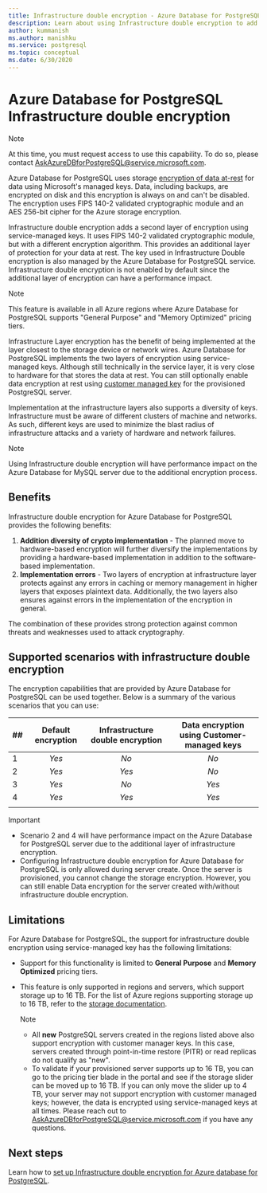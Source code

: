 ```yaml
---
title: Infrastructure double encryption - Azure Database for PostgreSQL
description: Learn about using Infrastructure double encryption to add a second layer of encryption with a service-managed keys.
author: kummanish
ms.author: manishku
ms.service: postgresql
ms.topic: conceptual
ms.date: 6/30/2020
---
```


# Azure Database for PostgreSQL Infrastructure double encryption

> [!NOTE]
> At this time, you must request access to use this capability. To do so, please contact AskAzureDBforPostgreSQL@service.microsoft.com.

Azure Database for PostgreSQL uses storage [encryption of data at-rest](concepts-security.md#at-rest) for data using Microsoft's managed keys. Data, including backups, are encrypted on disk and this encryption is always on and can't be disabled. The encryption uses FIPS 140-2 validated cryptographic module and an AES 256-bit cipher for the Azure storage encryption.

Infrastructure double encryption adds a second layer of encryption using service-managed keys. It uses FIPS 140-2 validated cryptographic module, but with a different encryption algorithm. This provides an additional layer of protection for your data at rest. The key used in Infrastructure Double encryption is also managed by the Azure Database for PostgreSQL service. Infrastructure double encryption is not enabled by default since the additional layer of encryption can have a performance impact.

> [!NOTE]
> This feature is available in all Azure regions where Azure Database for PostgreSQL supports "General Purpose" and "Memory Optimized" pricing tiers.

Infrastructure Layer encryption has the benefit of being implemented at the layer closest to the storage device or network wires. Azure Database for PostgreSQL implements the two layers of encryption using service-managed keys. Although still technically in the service layer, it is very close to hardware for that stores the data at rest. You can still optionally enable data encryption at rest using [customer managed key](concepts-data-encryption-postgresql.md) for the provisioned PostgreSQL server.  

Implementation at the infrastructure layers also supports a diversity of keys. Infrastructure must be aware of different clusters of machine and networks. As such, different keys are used to minimize the blast radius of infrastructure attacks and a variety of hardware and network failures. 

> [!NOTE]
> Using Infrastructure double encryption will have performance impact on the Azure Database for MySQL server due to the additional encryption process.

## Benefits

Infrastructure double encryption for Azure Database for PostgreSQL provides the following benefits:

1. **Addition diversity of crypto implementation** - The planned move to hardware-based encryption will further diversify the implementations by providing a hardware-based implementation in addition to the software-based implementation.
2. **Implementation errors** - Two layers of encryption at infrastructure layer protects against any errors in caching or memory management in higher layers that exposes plaintext data. Additionally, the two layers also ensures against errors in the implementation of the encryption in general.

The combination of these provides strong protection against common threats and weaknesses used to attack cryptography.

## Supported scenarios with infrastructure double encryption

The encryption capabilities that are provided by Azure Database for PostgreSQL can be used together. Below is a summary of the various scenarios that you can use:

|  ##   | Default encryption | Infrastructure double encryption | Data encryption using Customer-managed keys  |
|:------|:------------------:|:--------------------------------:|:--------------------------------------------:|
| 1     | *Yes*              | *No*                             | *No*                                         |
| 2     | *Yes*              | *Yes*                            | *No*                                         |
| 3     | *Yes*              | *No*                             | *Yes*                                        |
| 4     | *Yes*              | *Yes*                            | *Yes*                                        |
|       |                    |                                  |                                              |

> [!Important]
> - Scenario 2 and 4 will have performance impact on the Azure Database for PostgreSQL server due to the additional layer of infrastructure encryption.
> - Configuring Infrastructure double encryption for Azure Database for PostgreSQL is only allowed during server create. Once the server is provisioned, you cannot change the storage encryption. However, you can still enable Data encryption for the server created with/without infrastructure double encryption.

## Limitations

For Azure Database for PostgreSQL, the support for infrastructure double encryption using service-managed key has the following limitations:

* Support for this functionality is limited to **General Purpose** and **Memory Optimized** pricing tiers.
* This feature is only supported in regions and servers, which support storage up to 16 TB. For the list of Azure regions supporting storage up to 16 TB, refer to the [storage documentation](concepts-pricing-tiers.md#storage).

    > [!NOTE]
    > - All **new** PostgreSQL servers created in the regions listed above also support encryption with customer manager keys. In this case, servers created through point-in-time restore (PITR) or read replicas do not qualify as "new".
    > - To validate if your provisioned server supports up to 16 TB, you can go to the pricing tier blade in the portal and see if the storage slider can be moved up to 16 TB. If you can only move the slider up to 4 TB, your server may not support encryption with customer managed keys; however, the data is encrypted using service-managed keys at all times. Please reach out to AskAzureDBforPostgreSQL@service.microsoft.com if you have any questions.

## Next steps

Learn how to [set up Infrastructure double encryption for Azure database for PostgreSQL](howto-double-encryption.md).